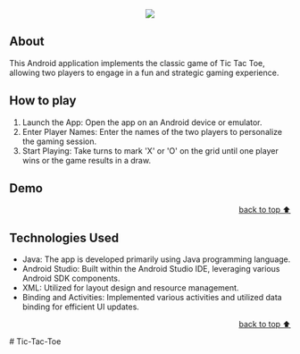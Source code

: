 <div align="center">
<img src="https://readme-typing-svg.demolab.com?font=Fira+Code&weight=500&size=40&pause=1000&color=B48FF7&random=false&width=460&height=70&lines=TIC+TAC+TOE+GAME">
</div>


## About<!-- Required -->
This Android application implements the classic game of Tic Tac Toe, allowing two players to engage in a fun and strategic gaming experience.



## How to play<!-- Required -->
1. Launch the App: Open the app on an Android device or emulator.
2. Enter Player Names: Enter the names of the two players to personalize the gaming session.
3. Start Playing: Take turns to mark 'X' or 'O' on the grid until one player wins or the game results in a draw.


## Demo<!-- Required -->




<!-- - Use this html element to create a back to top button. -->
<p align="right"><a href="#how-to-use-this-project">back to top ⬆️</a></p>


## Technologies Used<!-- Optional --> <!-- add learning_Rs-->
- Java: The app is developed primarily using Java programming language.
- Android Studio: Built within the Android Studio IDE, leveraging various Android SDK components.
- XML: Utilized for layout design and resource management.
- Binding and Activities: Implemented various activities and utilized data binding for efficient UI updates.

<!-- - Use this html element to create a back to top button. -->
<p align="right"><a href="#how-to-use-this-project">back to top ⬆️</a></p>﻿# Tic-Tac-Toe
